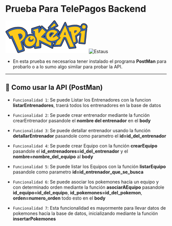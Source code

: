 # Prueba Para TelePagos Backend

![Imagén de pokeAPI](pokeapi_256.png)
![Estaus](https://img.shields.io/badge/STATUS-Terminado-blue)
- En esta prueba es necesarioa tener instalado el programa **PostMan** para probarlo o a lo sumo algo similar para probar la API.
---

## :hammer: Como usar la API (PostMan)

- `Funcionalidad 1`: Se puede Listar los Entrenadores con la funcion **listarEntrenadores**, traerá todos los entrenadores en la base de datos

- `Funcionalidad 2`: Se puede crear entrenador mediante la función crearEntrenador pasandole el **nombre del entrenador** en el **body**

- `Funcionalidad 3`: Se puede detallar entrenador usando la función **detallarEntrenador** pasandole como parametro el **id=id_del_entrenador**

- `Funcionalidad 4`: Se puede crear Equipo con la función **crearEquipo** pasandole el **id_entrenadores=id_del_entrenador** y el **nombre=nombre_del_equipo** al **body**

- `Funcionalidad 5`: Se puede listar los Equipos con la función **listarEquipo** pasandole como parametro **id=id_entrenador_que_se_busca**

- `Funcionalidad 6`: Se puede asociar los pokemones hacía un equipo y con determinado orden mediante la función **asociarAEquipo** pasandole **id_equipo=id_del_equipo**, **id_pokemones=id_del_pokemon**, **orden=numero_orden** todo esto en el **body**

- `Funcionalidad 7`: Esta funcionalidad es mayormente para llevar datos de pokemones hacía la base de datos, inicializando mediante la función **insertarPokemones**